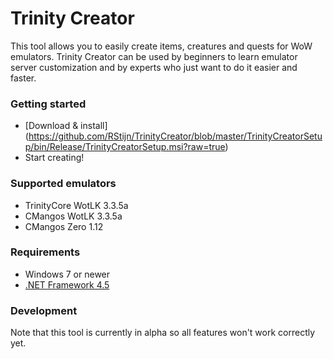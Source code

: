 # Trinity Creator #
This tool allows you to easily create items, creatures and quests for WoW emulators.
Trinity Creator can be used by beginners to learn emulator server customization and by experts who just want to do it easier and faster.

### Getting started ###
* [Download & install] (https://github.com/RStijn/TrinityCreator/blob/master/TrinityCreatorSetup/bin/Release/TrinityCreatorSetup.msi?raw=true)
* Start creating!

### Supported emulators ###
* TrinityCore WotLK 3.3.5a
* CMangos WotLK 3.3.5a
* CMangos Zero 1.12

### Requirements ###
* Windows 7 or newer
* [.NET Framework 4.5](https://www.microsoft.com/en-us/download/details.aspx?id=30653)

### Development ###
Note that this tool is currently in alpha so all features won't work correctly yet.